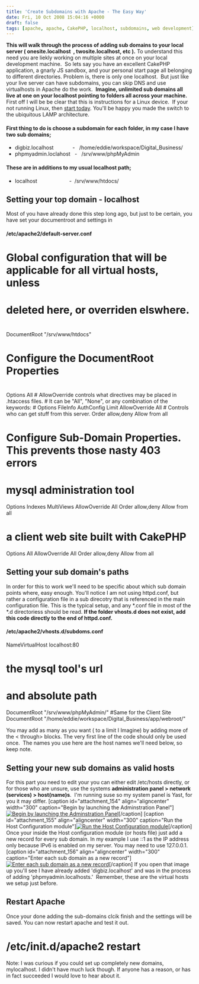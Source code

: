 ```yaml
---
title: 'Create Subdomains with Apache - The Easy Way'
date: Fri, 10 Oct 2008 15:04:16 +0000
draft: false
tags: [apache, apache, CakePHP, localhost, subdomains, web development]
---
```


**This will walk through the process of adding sub domains to your local server ( onesite.localhost  , twosite.localhost, etc ).** To understand this need you are liekly working on multiple sites at once on your local development machine.  So lets say you have an excellent CakePHP application, a gnarly JS sandbox, and your personal start page all belonging to different directories. Problem is, there is only one localhost.  But just like your live server can have subdomains, you can skip DNS and use virtualhosts in Apache do the work.  **Imagine, unlimited sub domains all live at one on your localhost pointing to folders all across your machine.** First off I will be be clear that this is instructions for a Linux device.  If your not running Linux, then [start today](http://download.opensuse.org "Download the latest SuSE Linux DVD"). You'll be happy you made the switch to the ubiquitous LAMP architecture.

#### First thing to do is choose a subdomain for each folder, in my case I have two sub domains;

*   digbiz.localhost             -   /home/eddie/workspace/Digital_Business/
*   phpmyadmin.loclahost   -   /srv/www/phpMyAdmin

#### These are in additions to my usual localhost path;

*   localhost                      -  /srv/www/htdocs/

Setting your top domain - localhost
-----------------------------------

Most of you have already done this step long ago, but just to be certain, you have set your documentroot and settings in

#### **/etc/apache2/default-server.conf**

#
# Global configuration that will be applicable for all virtual hosts, unless
# deleted here, or overriden elswhere.
# 

DocumentRoot "/srv/www/htdocs"
#
# Configure the DocumentRoot Properties
#
 Options All
	# AllowOverride controls what directives may be placed in .htaccess files.
	# It can be "All", "None", or any combination of the keywords:
	#   Options FileInfo AuthConfig Limit
	AllowOverride All
	# Controls who can get stuff from this server.
	Order allow,deny
	Allow from all 
#
# Configure Sub-Domain Properties. This prevents those nasty 403 errors
#

# mysql administration tool
 Options Indexes MultiViews
	AllowOverride All
	Order allow,deny
	Allow from all 

# a client web site built with CakePHP
 Options All
	AllowOverride All
	Order allow,deny
	Allow from all 

Setting your sub domain's paths
-------------------------------

In order for this to work we'll need to be specific about which sub domain points where, easy enough. You'll notice I am not using httpd.conf, but rather a configuration file in a sub direcotry that is referenced in the main configuration file. This is the typical setup, and any *.conf file in most of the *.d directoriess should be read. **If the folder vhosts.d does not exist, add this code directly to the end of httpd.conf.**

#### /etc/apache2/vhosts.d/subdoms.conf

NameVirtualHost localhost:80
# the mysql tool's url
 # and absolute path
DocumentRoot "/srv/www/phpMyAdmin/" 
#Same for the Client Site
 DocumentRoot "/home/eddie/workspace/Digital_Business/app/webroot/" 

You may add as many as you want ( to a limit I Imagine) by adding more of the < through> blocks. The very first line of the code should only be used once.  The names you use here are the host names we'll need below, so keep note.

Setting your new sub domains as valid hosts
-------------------------------------------

For this part you need to edit your you can either edit /etc/hosts directly, or for those who are unsure, use the systems **administration panel > network (services) > host(name)s**.  I'm running suse so my system panel is Yast, for you it may differ. [caption id="attachment_154" align="aligncenter" width="300" caption="Begin by launching the Adminstration Panel"][![Begin by launching the Adminstration Panel](mnu-300x263.webp "From the Menu")](mnu.webp)[/caption] [caption id="attachment_155" align="aligncenter" width="300" caption="Run the Host Configuration module"][![Run the Host Configuration module](network-300x182.webp "network")](network.webp)[/caption] Once your inside the Host configuration module (or hosts file) just add a new record for every sub domain. In my example I use ::1 as the IP address only because IPv6 is enabled on my server. You may need to use 127.0.0.1. [caption id="attachment_156" align="aligncenter" width="300" caption="Enter each sub domain as a new record"][![Enter each sub domain as a new record](adding-300x153.webp "Adding records to hosts file")](adding.webp)[/caption] If you open that image up you'll see I have already added 'digbiz.localhost' and was in the process of adding 'phpmyadmin.localhosts.'  Remember, these are the virtual hosts we setup just before.

Restart Apache
--------------

Once your done adding the sub-domains clcik finish and the settings will be saved. You can now restart apache and test it out.

# /etc/init.d/apache2 restart

Note: I was curious if you could set up completely new domains, mylocalhost. I didn't have much luck though. If anyone has a reason, or has in fact succeeded I would love to hear about it.

